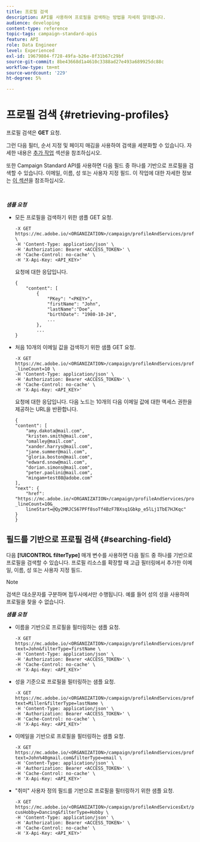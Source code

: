 ```yaml
---
title: 프로필 검색
description: API를 사용하여 프로필을 검색하는 방법을 자세히 알아봅니다.
audience: developing
content-type: reference
topic-tags: campaign-standard-apis
feature: API
role: Data Engineer
level: Experienced
exl-id: 19679804-f728-49fa-b26e-8f31b67c29bf
source-git-commit: 8be43668d1a4610c3388ad27e493a689925dc88c
workflow-type: tm+mt
source-wordcount: '229'
ht-degree: 5%

---
```


# 프로필 검색 {#retrieving-profiles}

프로필 검색은 **GET** 요청.

그런 다음 필터, 순서 지정 및 페이지 매김을 사용하여 검색을 세분화할 수 있습니다. 자세한 내용은 [추가 작업](../../api/using/sorting.md) 섹션을 참조하십시오.

또한 Campaign Standard API를 사용하면 다음 필드 중 하나를 기반으로 프로필을 검색할 수 있습니다. 이메일, 이름, 성 또는 사용자 지정 필드. 이 작업에 대한 자세한 정보는 [이 섹션](#searching-field)을 참조하십시오.

<br/>

***샘플 요청***

* 모든 프로필을 검색하기 위한 샘플 GET 요청.

   ```
   -X GET https://mc.adobe.io/<ORGANIZATION>/campaign/profileAndServices/profile \
   -H 'Content-Type: application/json' \
   -H 'Authorization: Bearer <ACCESS_TOKEN>' \
   -H 'Cache-Control: no-cache' \
   -H 'X-Api-Key: <API_KEY>'
   ```

   요청에 대한 응답입니다.

   ```
   {
       "content": [
           {
               "PKey": "<PKEY>",
               "firstName": "John",
               "lastName":"Doe",
               "birthDate": "1980-10-24",
               ...
           },
           ...
   }
   ```

* 처음 10개의 이메일 값을 검색하기 위한 샘플 GET 요청.

   ```
   -X GET https://mc.adobe.io/<ORGANIZATION>/campaign/profileAndServices/profile/email?_lineCount=10 \
   -H 'Content-Type: application/json' \
   -H 'Authorization: Bearer <ACCESS_TOKEN>' \
   -H 'Cache-Control: no-cache' \
   -H 'X-Api-Key: <API_KEY>'
   ```

   요청에 대한 응답입니다. 다음 노드는 10개의 다음 이메일 값에 대한 액세스 권한을 제공하는 URL을 반환합니다.

   ```
   {
   "content": [
       "amy.dakota@mail.com",
       "kristen.smith@mail.com",
       "omalley@mail.com",
       "xander.harrys@mail.com",
       "jane.summer@mail.com",
       "gloria.boston@mail.com",
       "edward.snow@mail.com",
       "dorian.simons@mail.com",
       "peter.paolini@mail.com",
       "mingam+test08@adobe.com"
   ],
   "next": {
       "href": "https://mc.adobe.io/<ORGANIZATION>/campaign/profileAndServices/profile/email?_lineCount=10&_
       lineStart=@Qy2MRJCS67PFf8soTf4BzF7BXsq1Gbkp_e5lLj1TbE7HJKqc"
   }
   }
   ```

## 필드를 기반으로 프로필 검색 {#searching-field}

다음 **[!UICONTROL filterType]** 매개 변수를 사용하면 다음 필드 중 하나를 기반으로 프로필을 검색할 수 있습니다. 프로필 리소스를 확장할 때 고급 필터링에서 추가한 이메일, 이름, 성 또는 사용자 지정 필드.

>[!NOTE]
>
>검색은 대소문자를 구분하며 접두사에서만 수행됩니다. 예를 들어 성의 성을 사용하여 프로필을 찾을 수 없습니다.

***샘플 요청***

* 이름을 기반으로 프로필을 필터링하는 샘플 요청.

   ```
   -X GET https://mc.adobe.io/<ORGANIZATION>/campaign/profileAndServices/profile/byText?text=John&filterType=firstName \
   -H 'Content-Type: application/json' \
   -H 'Authorization: Bearer <ACCESS_TOKEN>' \
   -H 'Cache-Control: no-cache' \
   -H 'X-Api-Key: <API_KEY>'
   ```

* 성을 기준으로 프로필을 필터링하는 샘플 요청.

   ```
   -X GET https://mc.adobe.io/<ORGANIZATION>/campaign/profileAndServices/profile/byText?text=Miller&filterType=lastName \
   -H 'Content-Type: application/json' \
   -H 'Authorization: Bearer <ACCESS_TOKEN>' \
   -H 'Cache-Control: no-cache' \
   -H 'X-Api-Key: <API_KEY>'
   ```

* 이메일을 기반으로 프로필을 필터링하는 샘플 요청.

   ```
   -X GET https://mc.adobe.io/<ORGANIZATION>/campaign/profileAndServices/profile/byText?text=John%40gmail.com&filterType=email \
   -H 'Content-Type: application/json' \
   -H 'Authorization: Bearer <ACCESS_TOKEN>' \
   -H 'Cache-Control: no-cache' \
   -H 'X-Api-Key: <API_KEY>'
   ```

* &quot;취미&quot; 사용자 정의 필드를 기반으로 프로필을 필터링하기 위한 샘플 요청.

   ```
   -X GET https://mc.adobe.io/<ORGANIZATION>/campaign/profileAndServicesExt/profile/byText?cusHobby=Dancing&filterType=Hobby \
   -H 'Content-Type: application/json' \
   -H 'Authorization: Bearer <ACCESS_TOKEN>' \
   -H 'Cache-Control: no-cache' \
   -H 'X-Api-Key: <API_KEY>'
   ```
